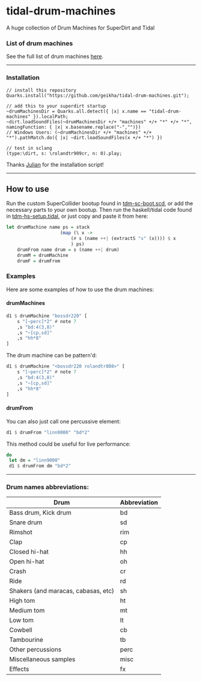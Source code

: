 # tidal-drum-machines
 A huge collection of Drum Machines for SuperDirt and Tidal

### List of drum machines

See the full list of drum machines [here](/machines).

---

### Installation

```supercollider
// install this repository
Quarks.install("https://github.com/geikha/tidal-drum-machines.git");

// add this to your superdirt startup
~drumMachinesDir = Quarks.all.detect({ |x| x.name == "tidal-drum-machines" }).localPath;
~dirt.loadSoundFiles(~drumMachinesDir +/+ "machines" +/+ "*" +/+ "*", namingFunction: { |x| x.basename.replace("-","")})
// Windows Users: (~drumMachinesDir +/+ "machines" +/+ "*").pathMatch.do({ |x| ~dirt.loadSoundFiles(x +/+ "*") })

// test in sclang
(type:\dirt, s: \rolandtr909cr, n: 0).play;
```
Thanks [Julian](https://github.com/telephon) for the installation script!

---

## How to use

Run the custom SuperCollider bootup found in [tdm-sc-boot.scd](/tdm-sc-boot.scd), or add the necessary parts to your own bootup. Then run the haskell/tidal code found in [tdm-hs-setup.tidal](/tdm-hs-setup.tidal), or just copy and paste it from here:

```hs
let drumMachine name ps = stack 
                    (map (\ x -> 
                        (# s (name ++| (extractS "s" (x)))) $ x
                        ) ps)
    drumFrom name drum = s (name ++| drum)
    drumM = drumMachine
    drumF = drumFrom
```

### Examples

Here are some examples of how to use the drum machines:

#### drumMachines

```hs
d1 $ drumMachine "bossdr220" [
    s "[~perc]*2" # note 7
    ,s "bd:4(3,8)"
    ,s "~[cp,sd]"
    ,s "hh*8"
]
```

The drum machine can be pattern'd:
```hs
d1 $ drumMachine "<bossdr220 rolandtr808>" [
    s "[~perc]*2" # note 7
    ,s "bd:4(3,8)"
    ,s "~[cp,sd]"
    ,s "hh*8"
]
```

#### drumFrom

You can also just call one percussive element:

```hs
d1 $ drumFrom "linn9000" "bd*2"
```

This method could be useful for live performance:
```hs
do
 let dm = "linn9000"
 d1 $ drumFrom dm "bd*2"
```

---

### Drum names abbreviations:
| Drum                                | Abbreviation |
|-------------------------------------|--------------|
| Bass drum, Kick drum                | bd           |
| Snare drum                          | sd           |
| Rimshot                             | rim          |
| Clap                                | cp           |
| Closed hi-hat                       | hh           |
| Open hi-hat                         | oh           |
| Crash                               | cr           |
| Ride                                | rd           |
| Shakers (and maracas, cabasas, etc) | sh           |
| High tom                            | ht           |
| Medium tom                          | mt           |
| Low tom                             | lt           |
| Cowbell                             | cb           |
| Tambourine                          | tb           |
| Other percussions                   | perc         |
| Miscellaneous samples               | misc         |
| Effects                             | fx           |
